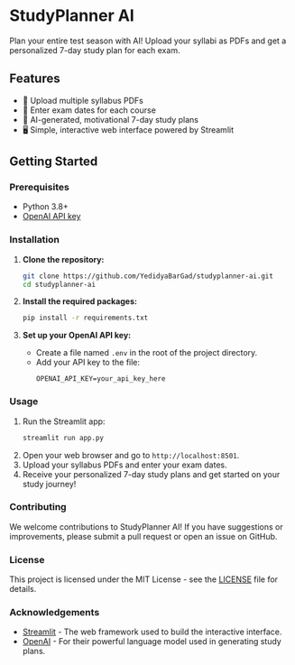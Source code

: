 # StudyPlanner AI

Plan your entire test season with AI! Upload your syllabi as PDFs and get a personalized 7-day study plan for each exam.

## Features

- 📄 Upload multiple syllabus PDFs
- 📅 Enter exam dates for each course
- 🤖 AI-generated, motivational 7-day study plans
- 🖥️ Simple, interactive web interface powered by Streamlit

## Getting Started

### Prerequisites

- Python 3.8+
- [OpenAI API key](https://platform.openai.com/account/api-keys)

### Installation

1. **Clone the repository:**
   ```sh
   git clone https://github.com/YedidyaBarGad/studyplanner-ai.git
   cd studyplanner-ai
   ```
2. **Install the required packages:**
   ```sh
   pip install -r requirements.txt
   ```

3. **Set up your OpenAI API key:**
   - Create a file named `.env` in the root of the project directory.
   - Add your API key to the file:
     ```env
     OPENAI_API_KEY=your_api_key_here
     ```

### Usage

1. Run the Streamlit app:
   ```sh
   streamlit run app.py
   ```
2. Open your web browser and go to `http://localhost:8501`.
3. Upload your syllabus PDFs and enter your exam dates.
4. Receive your personalized 7-day study plans and get started on your study journey!

### Contributing

We welcome contributions to StudyPlanner AI! If you have suggestions or improvements, please submit a pull request or open an issue on GitHub.

### License

This project is licensed under the MIT License - see the [LICENSE](LICENSE) file for details.

### Acknowledgements

- [Streamlit](https://streamlit.io/) - The web framework used to build the interactive interface.
- [OpenAI](https://openai.com/) - For their powerful language model used in generating study plans.
